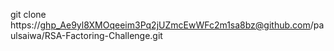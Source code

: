 git clone https://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@github.com/paulsaiwa/RSA-Factoring-Challenge.git
